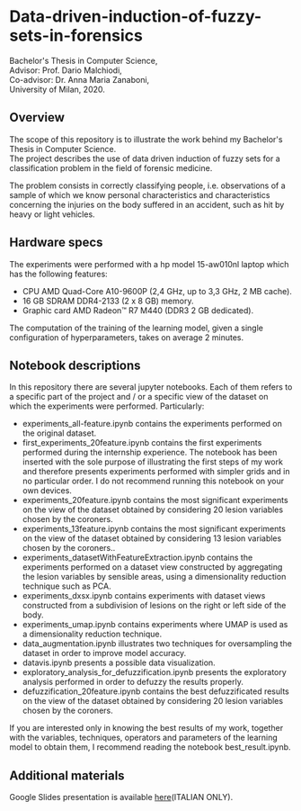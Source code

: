 # Data-driven-induction-of-fuzzy-sets-in-forensics
Bachelor's Thesis in Computer Science,  
Advisor: Prof. Dario Malchiodi,  
Co-advisor: Dr. Anna Maria Zanaboni,  
University of Milan, 2020.
## Overview
The scope of this repository is to illustrate the work behind my Bachelor's Thesis in Computer Science.  
The project describes the use of data driven induction of fuzzy sets for a classification problem in the field of forensic medicine.  

The problem consists in correctly classifying people, i.e. observations of a sample of which we know personal characteristics and characteristics concerning the injuries on the body suffered in an accident, such as hit by heavy or light vehicles.
## Hardware specs
The experiments were performed with a hp model 15-aw010nl laptop which has the following features:
- CPU AMD Quad-Core A10-9600P (2,4 GHz, up to 3,3 GHz, 2 MB cache).
- 16 GB SDRAM DDR4-2133 (2 x 8 GB) memory.
- Graphic card AMD Radeon™ R7 M440 (DDR3 2 GB dedicated).  

The computation of the training of the learning model, given a single configuration of hyperparameters, takes on average 2 minutes.
## Notebook descriptions
In this repository there are several jupyter notebooks. Each of them refers to a specific part of the project and / or a specific view of the dataset on which the experiments were performed. Particularly:
- experiments\_all-feature.ipynb contains the experiments performed on the original dataset.
- first\_experiments\_20feature.ipynb contains the first experiments performed during the internship experience. The notebook has been inserted with the sole purpose of illustrating the first steps of my work and therefore presents experiments performed with simpler grids and in no particular order. I do not recommend running this notebook on your own devices.
- experiments\_20feature.ipynb contains the most significant experiments on the view of the dataset obtained by considering 20 lesion variables chosen by the coroners.
- experiments\_13feature.ipynb contains the most significant experiments on the view of the dataset obtained by considering 13 lesion variables chosen by the coroners..
- experiments\_datasetWithFeatureExtraction.ipynb contains the experiments performed on a dataset view constructed by aggregating the lesion variables by sensible areas, using a dimensionality reduction technique such as PCA.
- experiments\_dxsx.ipynb contains experiments with dataset views constructed from a subdivision of lesions on the right or left side of the body.
- experiments\_umap.ipynb contains experiments where UMAP is used as a dimensionality reduction technique.
- data\_augmentation.ipynb illustrates two techniques for oversampling the dataset in order to improve model accuracy.
- datavis.ipynb presents a possible data visualization.
- exploratory\_analysis\_for\_defuzzification.ipynb presents the exploratory analysis performed in order to defuzzy the results properly. 
- defuzzification\_20feature.ipynb contains the best defuzzificated results on the view of the dataset obtained by considering 20 lesion variables chosen by the coroners.  

If you are interested only in knowing the best results of my work, together with the variables, techniques, operators and parameters of the learning model to obtain them, I recommend reading the notebook best\_result.ipynb.
## Additional materials
Google Slides presentation is available [here](https://docs.google.com/presentation/d/1GH-OsCUFrqLLk-CFYR8U-zfByxMaecM4rlz58dKerbE/edit?usp=sharing)(ITALIAN ONLY).
